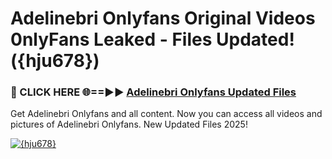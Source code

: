 # Adelinebri Onlyfans Original Videos 0nlyFans Leaked - Files Updated! ({hju678})

<h3>🔴 CLICK HERE 🌐==►► <a href="https://tinyurl.com/ms9xzufz" rel="nofollow">Adelinebri Onlyfans Updated Files</a></h3>

Get Adelinebri Onlyfans and all content. Now you can access all videos and pictures of Adelinebri Onlyfans. New Updated Files 2025!

[![{hju678}](https://i.imgur.com/PQ7UWWw.gif)](https://tinyurl.com/ms9xzufz)